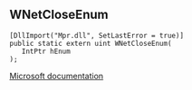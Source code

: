 ## WNetCloseEnum

```
[DllImport("Mpr.dll", SetLastError = true)]
public static extern uint WNetCloseEnum(
   IntPtr hEnum
);
```

[Microsoft documentation](https://docs.microsoft.com/en-us/windows/win32/api/winnetwk/nf-winnetwk-wnetcloseenum)

